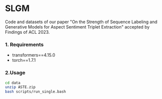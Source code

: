 # SLGM

Code and datasets of our paper "On the Strength of Sequence Labeling and Generative Models for Aspect Sentiment Triplet Extraction" accepted by Findings of ACL 2023.

### 1. Requirements

- transformers==4.15.0
- torch==1.7.1

### 2.Usage

```bash
cd data
unzip ASTE.zip
bash scripts/run_single.bash
```

